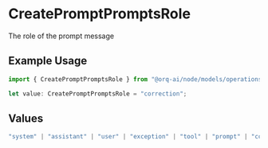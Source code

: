 # CreatePromptPromptsRole

The role of the prompt message

## Example Usage

```typescript
import { CreatePromptPromptsRole } from "@orq-ai/node/models/operations";

let value: CreatePromptPromptsRole = "correction";
```

## Values

```typescript
"system" | "assistant" | "user" | "exception" | "tool" | "prompt" | "correction" | "expected_output"
```